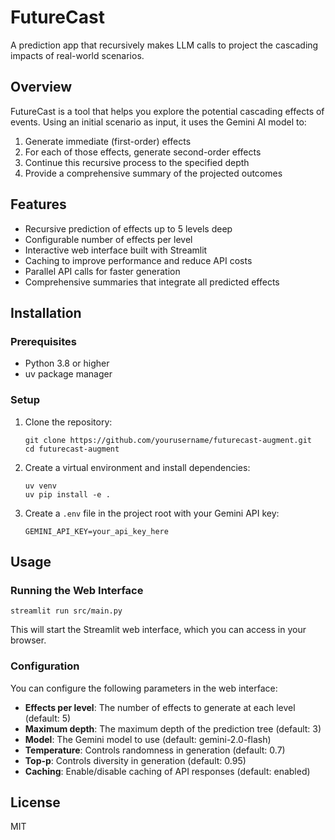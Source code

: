 # FutureCast

A prediction app that recursively makes LLM calls to project the cascading impacts of real-world scenarios.

## Overview

FutureCast is a tool that helps you explore the potential cascading effects of events. Using an initial scenario as input, it uses the Gemini AI model to:

1. Generate immediate (first-order) effects
2. For each of those effects, generate second-order effects
3. Continue this recursive process to the specified depth
4. Provide a comprehensive summary of the projected outcomes

## Features

- Recursive prediction of effects up to 5 levels deep
- Configurable number of effects per level
- Interactive web interface built with Streamlit
- Caching to improve performance and reduce API costs
- Parallel API calls for faster generation
- Comprehensive summaries that integrate all predicted effects

## Installation

### Prerequisites

- Python 3.8 or higher
- uv package manager

### Setup

1. Clone the repository:
   ```
   git clone https://github.com/yourusername/futurecast-augment.git
   cd futurecast-augment
   ```

2. Create a virtual environment and install dependencies:
   ```
   uv venv
   uv pip install -e .
   ```

3. Create a `.env` file in the project root with your Gemini API key:
   ```
   GEMINI_API_KEY=your_api_key_here
   ```

## Usage

### Running the Web Interface

```
streamlit run src/main.py
```

This will start the Streamlit web interface, which you can access in your browser.

### Configuration

You can configure the following parameters in the web interface:

- **Effects per level**: The number of effects to generate at each level (default: 5)
- **Maximum depth**: The maximum depth of the prediction tree (default: 3)
- **Model**: The Gemini model to use (default: gemini-2.0-flash)
- **Temperature**: Controls randomness in generation (default: 0.7)
- **Top-p**: Controls diversity in generation (default: 0.95)
- **Caching**: Enable/disable caching of API responses (default: enabled)


## License

MIT

